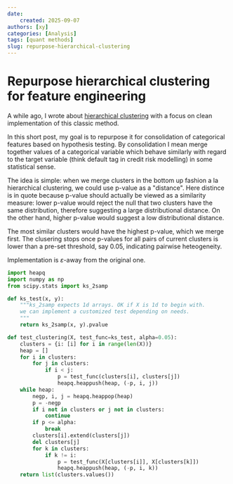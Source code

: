 ```yaml
---
date: 
    created: 2025-09-07
authors: [xy]
categories: [Analysis]
tags: [quant methods]
slug: repurpose-hierarchical-clustering
---
```


# Repurpose hierarchical clustering for feature engineering
<!-- more -->
A while ago, I wrote about [hierarchical clustering](2025-07-15-hierarchical.md) with a focus on clean implementation of this classic method. 

In this short post, my goal is to repurpose it for consolidation of categorical features based on hypothesis testing. By consolidation I mean merge together values of a categorical variable which behave similarly with regard to the target variable (think default tag in credit risk modelling) in some statistical sense. 

The idea is simple: when we merge clusters in the bottom up fashion a la hierarchical clustering, we could use p-value as a "distance". Here distince is in quote because p-value should actually be viewed as a similarity measure: lower p-value would reject the null that two clusters have the same distribution, therefore suggesting a large distributional distance. On the other hand, higher p-value would suggest a low distributional distance. 

The most similar clusters would have the highest p-value, which we merge first. The clusering stops once p-values for all pairs of current clusters is lower than a pre-set threshold, say 0.05, indicating pairwise heteogeneity.

Implementation is $\varepsilon$-away from the original one. 

```py
import heapq
import numpy as np
from scipy.stats import ks_2samp 

def ks_test(x, y):
    """ks_2samp expects 1d arrays. OK if X is 1d to begin with.
    we can implement a customized test depending on needs.  
    """
    return ks_2samp(x, y).pvalue

def test_clustering(X, test_func=ks_test, alpha=0.05):
    clusters = {i: [i] for i in range(len(X))}
    heap = []
    for i in clusters:
        for j in clusters:
            if i < j:
                p = test_func(clusters[i], clusters[j])
                heapq.heappush(heap, (-p, i, j))
    while heap:
        negp, i, j = heapq.heappop(heap)
        p = -negp
        if i not in clusters or j not in clusters:
            continue
        if p <= alpha:
            break
        clusters[i].extend(clusters[j])
        del clusters[j]
        for k in clusters:
            if k != i:
                p = test_func(X[clusters[i]], X[clusters[k]])
                heapq.heappush(heap, (-p, i, k))
    return list(clusters.values())
```

